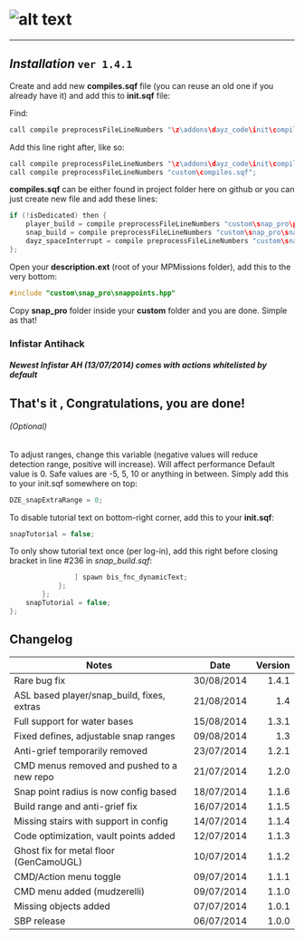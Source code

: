 # ![alt text](https://dl.dropboxusercontent.com/u/14423790/snappro.png "Snap Building Pro")
___

## *Installation* `ver 1.4.1`

Create and add new **compiles.sqf** file (you can reuse an old one if you already have it) and add this to **init.sqf** file:

Find:
```c++
call compile preprocessFileLineNumbers "\z\addons\dayz_code\init\compiles.sqf";	
```

Add this line right after, like so:
```c++
call compile preprocessFileLineNumbers "\z\addons\dayz_code\init\compiles.sqf";				//Compile regular functions
call compile preprocessFileLineNumbers "custom\compiles.sqf";							 //Compile custom compiles
```

**compiles.sqf** can be either found in project folder here on github or you can just create new file and add these lines:

```c++
if (!isDedicated) then {
	player_build = compile preprocessFileLineNumbers "custom\snap_pro\player_build.sqf";
	snap_build = compile preprocessFileLineNumbers "custom\snap_pro\snap_build.sqf";
	dayz_spaceInterrupt = compile preprocessFileLineNumbers "custom\snap_pro\dayz_spaceInterrupt.sqf";
};
```
Open your **description.ext** (root of your MPMissions folder), add this to the very bottom:
```c++
#include "custom\snap_pro\snappoints.hpp"
```

Copy **snap_pro** folder inside your **custom** folder and you are done. Simple as that!

### Infistar Antihack
##### Newest Infistar AH (13/07/2014) comes with actions whitelisted by default

That's it , Congratulations, you are done!
---

###### (Optional)

To adjust ranges, change this variable (negative values will reduce detection range, positive will increase). Will affect performance
Default value is 0. Safe values are -5, 5, 10 or anything in between.
Simply add this to your init.sqf somewhere on top:

```c++
DZE_snapExtraRange = 0;
```

To disable tutorial text on bottom-right corner, add this to your **init.sqf**:
```c++
snapTutorial = false;
```

To only show tutorial text once (per log-in), add this right before closing bracket in line #236 in *snap_build.sqf*:

```c++
				] spawn bis_fnc_dynamicText;
			};
		};
	snapTutorial = false;	
};
```
## Changelog
|Notes										|Date				|Version	|
| ------------------------------------------|:-----------------:| ---------:|
|Rare bug fix								|30/08/2014			|1.4.1		|
|ASL based player/snap_build, fixes, extras	|21/08/2014			|1.4		|
|Full support for water bases				|15/08/2014			|1.3.1		|
|Fixed defines, adjustable snap ranges		|09/08/2014			|1.3		|
|Anti-grief temporarily removed				|23/07/2014			|1.2.1		|
|CMD menus removed and pushed to a new repo	|21/07/2014			|1.2.0		|
|Snap point radius is now config based		|18/07/2014			|1.1.6		|
|Build range and anti-grief fix				|16/07/2014			|1.1.5		|
|Missing stairs with support in config		|14/07/2014			|1.1.4		|
|Code optimization, vault points added		|12/07/2014			|1.1.3		|
|Ghost fix for metal floor (GenCamoUGL)		|10/07/2014			|1.1.2		|
|CMD/Action menu toggle						|09/07/2014			|1.1.1		|
|CMD menu added	(mudzerelli)				|09/07/2014			|1.1.0		|
|Missing objects added						|07/07/2014			|1.0.1		|
|SBP release								|06/07/2014			|1.0.0		|